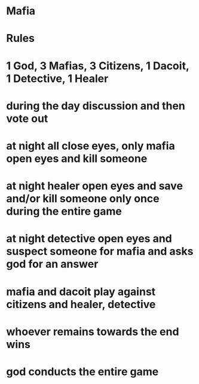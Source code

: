 # Mafia
# Rules
# 1 God, 3 Mafias, 3 Citizens, 1 Dacoit, 1 Detective, 1 Healer
# during the day discussion and then vote out
# at night all close eyes, only mafia open eyes and kill someone
# at night healer open eyes and save and/or kill someone only once during the entire game
# at night detective open eyes and suspect someone for mafia and asks god for an answer
# mafia and dacoit play against citizens and healer, detective
# whoever remains towards the end wins
# god conducts the entire game
